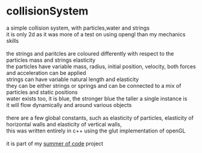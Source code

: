 # collisionSystem
a simple collision system, with particles,water and strings<br>
it is only 2d as it was more of a test on using opengl than my mechanics skills<br>
<br>
the strings and paritcles are coloured differently with respect to the particles mass and strings elasticity<br>
the particles have variable mass, radius, initial position, velocity, both forces and acceleration can be applied<br>
strings can have variable natural length and elasticity<br>
  they can be either strings or springs and can be connected to a mix of particles and static positions<br>
water exists too, it is blue, the stronger blue the taller a single instance is<br>
it will flow dynamically and around various objects<br>
  <br>
there are a few global constants, such as elasticity of particles, elasticity of horizontal walls and elasticity of vertical walls,
<br>
this was written entirely in c++ using the glut implementation of openGL<br>
<br>
it is part of my [summer of code](https://github.com/crypticC0der/summerofcode) project<br>
